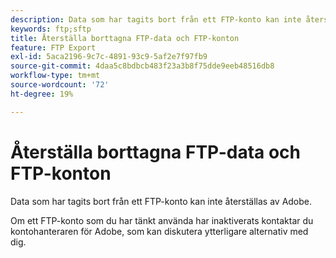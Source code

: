 ```yaml
---
description: Data som har tagits bort från ett FTP-konto kan inte återställas av Adobe.
keywords: ftp;sftp
title: Återställa borttagna FTP-data och FTP-konton
feature: FTP Export
exl-id: 5aca2196-9c7c-4891-93c9-5af2e7f97fb9
source-git-commit: 4daa5c8bdbcb483f23a3b8f75dde9eeb48516db8
workflow-type: tm+mt
source-wordcount: '72'
ht-degree: 19%

---
```


# Återställa borttagna FTP-data och FTP-konton

Data som har tagits bort från ett FTP-konto kan inte återställas av Adobe.

Om ett FTP-konto som du har tänkt använda har inaktiverats kontaktar du kontohanteraren för Adobe, som kan diskutera ytterligare alternativ med dig.
